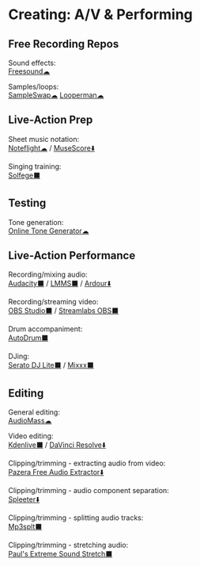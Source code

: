 # Creating: A/V & Performing

## Free Recording Repos

Sound effects:  
	[Freesound☁](https://freesound.org/)

Samples/loops:  
	[SampleSwap☁](https://sampleswap.org/)
	[Looperman☁](https://www.looperman.com/)

## Live-Action Prep

Sheet music notation:  
	[Noteflight☁](https://www.noteflight.com/) / 
	[MuseScore⬇️](https://musescore.org/)

Singing training:  
	[Solfege⬛](https://portableapps.com/apps/education/solfege-portable)

## Testing

Tone generation:  
	[Online Tone Generator☁](https://www.szynalski.com/tone-generator/)

## Live-Action Performance

Recording/mixing audio:  
	[Audacity⬛](https://www.audacityteam.org/) / 
	[LMMS⬛](https://lmms.io/) / 
	[Ardour⬇️](https://ardour.org/)

Recording/streaming video:  
	[OBS Studio⬛](https://obsproject.com/) / 
	[Streamlabs OBS⬛](https://streamlabs.com/streamlabs-obs)

Drum accompaniment:  
	[AutoDrum⬛](https://openmidiproject.osdn.jp/AutoDrum_en.html)

DJing:  
	[Serato DJ Lite⬛](https://serato.com/dj/lite) / 
	[Mixxx⬛](https://www.mixxx.org/)

## Editing

General editing:  
	[AudioMass☁](https://audiomass.co/)

Video editing:  
	[Kdenlive⬛](https://kdenlive.org/) / 
	[DaVinci Resolve⬇️](https://www.blackmagicdesign.com/products/davinciresolve/)

Clipping/trimming - extracting audio from video:  
	[Pazera Free Audio Extractor⬇️](http://www.pazera-software.com/products/audio-extractor/)

Clipping/trimming - audio component separation:  
	[Spleeter⬇️](https://github.com/deezer/spleeter)

Clipping/trimming - splitting audio tracks:  
	[Mp3splt⬛](http://mp3splt.sourceforge.net/mp3splt_page/home.php)
	
Clipping/trimming - stretching audio:  
	[Paul's Extreme Sound Stretch⬛](http://hypermammut.sourceforge.net/paulstretch/)


